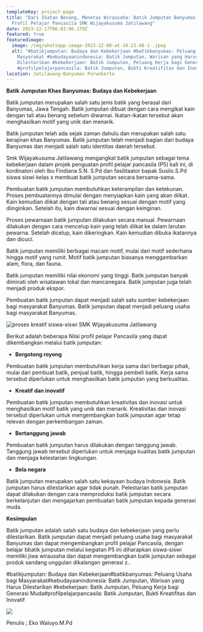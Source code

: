 ```yaml
---
templateKey: project-page
title: "Dari Ikatan Benang, Menetas Wirausaha: Batik Jumputan Banyumas dan
  Profil Pelajar Pancasila SMK Wijayakusuma Jatilawang"
date: 2023-12-17T06:03:06.179Z
featured: true
featuredimage:
  image: /img/whatsapp-image-2023-12-08-at-18.23.48-1-.jpeg
  alt: "#batikjumputan: Budaya dan Kebekerjaan #batikbanyumas: Peluang Usaha bagi
    Masyarakat #kebudayaanindonesia: Batik Jumputan, Warisan yang Harus
    Dilestarikan #kebekerjaan: Batik Jumputan, Peluang Kerja bagi Generasi Muda
    #profilpelajarpancasila: Batik Jumputan, Bukti Kreatifitas dan Inovatif"
location: Jatilawang-Banyumas Purwokerto
---
```

**Batik Jumputan Khas Banyumas: Budaya dan Kebekerjaan**

Batik jumputan merupakan salah satu jenis batik yang berasal dari Banyumas, Jawa Tengah. Batik jumputan dibuat dengan cara mengikat kain dengan tali atau benang sebelum diwarnai. Ikatan-ikatan tersebut akan menghasilkan motif yang unik dan menarik.

Batik jumputan telah ada sejak zaman dahulu dan merupakan salah satu kerajinan khas Banyumas. Batik jumputan telah menjadi bagian dari budaya Banyumas dan menjadi salah satu identitas daerah tersebut.

S﻿mk Wijayakusuma Jatilawang mengangkat batik jumputan sebagai tema kebekerjaan dalam projek penguatan profil pelajar pancasila (P5) kali ini, di kordinatori oleh Ibu Findiana S.N. S.Pd dan fasilitaator bapak Susilo.S.Pd siswa siswi kelas x membuat batik jumputan secara bersama-sama.

Pembuatan batik jumputan membutuhkan keterampilan dan ketekunan. Proses pembuatannya dimulai dengan menyiapkan kain yang akan diikat. Kain kemudian diikat dengan tali atau benang sesuai dengan motif yang diinginkan. Setelah itu, kain diwarnai sesuai dengan keinginan.

Proses pewarnaan batik jumputan dilakukan secara manual. Pewarnaan dilakukan dengan cara mencelup kain yang telah diikat ke dalam larutan pewarna. Setelah dicelup, kain dikeringkan. Kain kemudian dibuka ikatannya dan dicuci.

Batik jumputan memiliki berbagai macam motif, mulai dari motif sederhana hingga motif yang rumit. Motif batik jumputan biasanya menggambarkan alam, flora, dan fauna.

Batik jumputan memiliki nilai ekonomi yang tinggi. Batik jumputan banyak diminati oleh wisatawan lokal dan mancanegara. Batik jumputan juga telah menjadi produk ekspor.

Pembuatan batik jumputan dapat menjadi salah satu sumber kebekerjaan bagi masyarakat Banyumas. Batik jumputan dapat menjadi peluang usaha bagi masyarakat Banyumas.

![](/img/whatsapp-image-2023-12-08-at-18.23.49-1-.jpeg "proses kreatif siswa-siswi SMK Wijayakusuma Jatilawang")

Berikut adalah beberapa Nilai profil pelajar Pancasila yang dapat dikembangkan melalui batik jumputan:

* **Bergotong royong**

Pembuatan batik jumputan membutuhkan kerja sama dari berbagai pihak, mulai dari pembuat batik, penjual batik, hingga pembeli batik. Kerja sama tersebut diperlukan untuk menghasilkan batik jumputan yang berkualitas.

* **Kreatif dan inovatif**

Pembuatan batik jumputan membutuhkan kreativitas dan inovasi untuk menghasilkan motif batik yang unik dan menarik. Kreativitas dan inovasi tersebut diperlukan untuk mengembangkan batik jumputan agar tetap relevan dengan perkembangan zaman.

* **Bertanggung jawab**

Pembuatan batik jumputan harus dilakukan dengan tanggung jawab. Tanggung jawab tersebut diperlukan untuk menjaga kualitas batik jumputan dan menjaga kelestarian lingkungan.

* **Bela negara**

Batik jumputan merupakan salah satu kekayaan budaya Indonesia. Batik jumputan harus dilestarikan agar tidak punah. Pelestarian batik jumputan dapat dilakukan dengan cara memproduksi batik jumputan secara berkelanjutan dan mengajarkan pembuatan batik jumputan kepada generasi muda.

**Kesimpulan**

Batik jumputan adalah salah satu budaya dan kebekerjaan yang perlu dilestarikan. Batik jumputan dapat menjadi peluang usaha bagi masyarakat Banyumas dan dapat mengembangkan profil pelajar Pancasila, dengan belajar bbatik jumputan melalui kegiatan P5 ini diharapkan siswa-siswi memiliki jiwa wirausaha dan dapat mengembangkan batik jumputan sebagai produk sandang unggulan dikalangan generasi z..

\#batikjumputan: Budaya dan Kebekerjaan#batikbanyumas: Peluang Usaha bagi Masyarakat#kebudayaanindonesia: Batik Jumputan, Warisan yang Harus Dilestarikan #kebekerjaan: Batik Jumputan, Peluang Kerja bagi Generasi Muda#profilpelajarpancasila: Batik Jumputan, Bukti Kreatifitas dan Inovatif

![](/img/whatsapp-image-2023-12-08-at-18.23.47.jpeg)

P﻿enulis ; Eko Waluyo.M.Pd

```

```